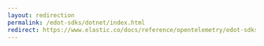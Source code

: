 ```yaml
---
layout: redirection
permalink: /edot-sdks/dotnet/index.html
redirect: https://www.elastic.co/docs/reference/opentelemetry/edot-sdks/dotnet/index.html
---
```


